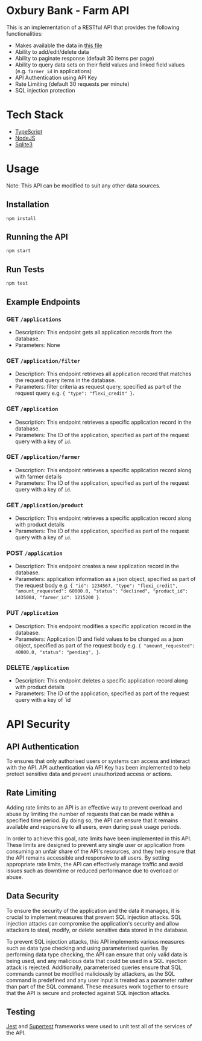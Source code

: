 # Oxbury Bank - Farm API

This is an implementation of a RESTful API that provides the following functionalities:

- Makes available the data in [this file](/data.json)
- Ability to add/edit/delete data
- Ability to paginate response (default 30 items per page)
- Ability to query data sets on their field values and linked field values (e.g. `farmer_id` in applications)
- API Authentication using API Key
- Rate Limiting (default 30 requests per minute)
- SQL injection protection

# Tech Stack

- [TypeScript](https://www.typescriptlang.org/)
- [NodeJS](https://nodejs.org/en)
- [Sqlite3](https://www.npmjs.com/package/sqlite3)

# Usage

Note: This API can be modified to suit any other data sources.

## Installation

    npm install

## Running the API

    npm start

## Run Tests

    npm test

## Example Endpoints

### GET `/applications`

- Description: This endpoint gets all application records from the database.
- Parameters: None

### GET `/application/filter`

- Description: This endpoint retrieves all application record that matches the request query items in the database.
- Parameters: filter criteria as request query, specified as part of the request query e.g. `{
	"type": "flexi_credit"
}`.

### GET `/application`

- Description: This endpoint retrieves a specific application record in the database.
- Parameters: The ID of the application, specified as part of the request query with a key of `id`.

### GET `/application/farmer`

- Description: This endpoint retrieves a specific application record along with farmer details
- Parameters: The ID of the application, specified as part of the request query with a key of `id`.

### GET `/application/product`

- Description: This endpoint retrieves a specific application record along with product details
- Parameters: The ID of the application, specified as part of the request query with a key of `id`.

### POST `/application`

- Description: This endpoint creates a new application record in the database.
- Parameters: application information as a json object, specified as part of the request body e.g. `{
	"id": 1234567,
	"type": "flexi_credit",
	"amount_requested": 60000.0,
	"status": "declined",
	"product_id": 1435004,
	"farmer_id": 1215200
}`.

### PUT `/application`

- Description: This endpoint modifies a specific application record in the database.
- Parameters: Application ID and field values to be changed as a json object, specified as part of the request body e.g. `{
	"amount_requested": 40000.0,
	"status": "pending",
}`.

### DELETE `/application`

- Description: This endpoint deletes a specific application record along with product details
- Parameters: The ID of the application, specified as part of the request query with a key of `id

# API Security

## API Authentication

To ensures that only authorised users or systems can access and interact with the API. API authentication via API Key has been implemented to help protect sensitive data and prevent unauthorized access or actions.

## Rate Limiting

Adding rate limits to an API is an effective way to prevent overload and abuse by limiting the number of requests that can be made within a specified time period. By doing so, the API can ensure that it remains available and responsive to all users, even during peak usage periods.

In order to achieve this goal, rate limits have been implemented in this API. These limits are designed to prevent any single user or application from consuming an unfair share of the API's resources, and they help ensure that the API remains accessible and responsive to all users. By setting appropriate rate limits, the API can effectively manage traffic and avoid issues such as downtime or reduced performance due to overload or abuse.

## Data Security

To ensure the security of the application and the data it manages, it is crucial to implement measures that prevent SQL injection attacks. SQL injection attacks can compromise the application's security and allow attackers to steal, modify, or delete sensitive data stored in the database.

To prevent SQL injection attacks, this API implements various measures such as data type checking and using parameterised queries. By performing data type checking, the API can ensure that only valid data is being used, and any malicious data that could be used in a SQL injection attack is rejected. Additionally, parameterised queries ensure that SQL commands cannot be modified maliciously by attackers, as the SQL command is predefined and any user input is treated as a parameter rather than part of the SQL command. These measures work together to ensure that the API is secure and protected against SQL injection attacks.

## Testing

[Jest](https://jestjs.io/) and [Supertest](https://www.npmjs.com/package/supertest) frameworks were used to unit test all of the services of the API.
